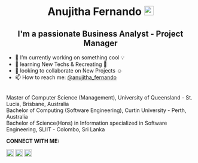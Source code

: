 <h1 align="center">Anujitha Fernando <img src="https://media.giphy.com/media/hvRJCLFzcasrR4ia7z/giphy.gif" width="25px" height="25px">  
<h2 align="center">I'm a passionate Business Analyst - Project Manager</h2>

- 🔭 I’m currently working on something cool :bulb: 
- 🌱 learning New Techs & Recreating :construction:  
- 👯 looking to collaborate on New Projects ☺
- 📫 How to reach me: [@anujitha_fernando](mailto:fernandoanujitha@gmail.com;)

</br> Master of Computer Science (Management), University of Queensland - St. Lucia, Brisbane, Australia
</br> Bachelor of Computing (Software Engineering), Curtin University - Perth, Australia
</br> Bachelor of Science(Hons) in Information specialized in Software Engineering, SLIIT - Colombo, Sri Lanka
  
**CONNECT WITH ME:**

[<img src='https://cdn.jsdelivr.net/npm/simple-icons@3.0.1/icons/linkedin.svg' alt='linkedin' height='20'>](https://www.linkedin.com/in/anujitha-fernando-54216a1b3/)   [<img src='https://cdn.jsdelivr.net/npm/simple-icons@3.0.1/icons/facebook.svg' alt='facebook' height='20'>](https://www.facebook.com/anujitha.fernando/)   [<img src='https://cdn.jsdelivr.net/npm/simple-icons@3.0.1/icons/instagram.svg' alt='instagram' height='20'>](https://www.instagram.com/__anuuu99/)  
